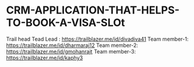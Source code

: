 # CRM-APPLICATION-THAT-HELPS-TO-BOOK-A-VISA-SLOt

Trail head
Tead Lead    : https://trailblazer.me/id/divadiva41
Team member-1: https://trailblazer.me/id/dharmaraj12
Team member-2: https://trailblazer.me/id/gmohanrajt
Team member-3: 
https://trailblazer.me/id/kaphy3

